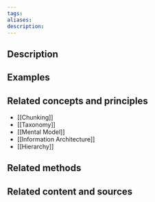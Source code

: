 ```yaml
---
tags: 
aliases: 
description:
---
```


## Description


## Examples 


## Related concepts and principles
- [[Chunking]]
- [[Taxonomy]]
- [[Mental Model]]
- [[Information Architecture]]
- [[Hierarchy]]


## Related methods


## Related content and sources
